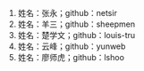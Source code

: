 1. 姓名：张永；github：netsir
2. 姓名：羊三；github：sheepmen
3. 姓名：楚学文；github：louis-tru
4. 姓名：云峰；github：yunweb
5. 姓名：廖师虎；github：lshoo
